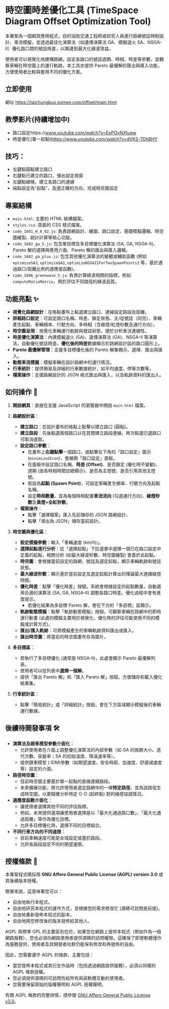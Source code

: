 # 時空圖時差優化工具 (TimeSpace Diagram Offset Optimization Tool)

本專案為一個網頁應用程式，目的協助交通工程師或研究人員進行路網號誌時制設計、車流模擬，並透過最佳化演算法（如遺傳演算法 GA、模擬退火 SA、NSGA-II）優化路口間的號誌時差，以期達到最大化綠波效益。

使用者可以視覺化地建構路網，設定各路口的號誌週期、時相、時差等參數，並觀察車輛在時空圖上的運行軌跡。本工具亦提供 Pareto 最優解的匯出與匯入功能，方便使用者比較與套用不同的優化方案。

## 立即使用
網址 https://taichungbus.somee.com/offset/main.html

## 教學影片(持續增加中)
-  路口設定https://www.youtube.com/watch?v=EePOvNXtuew
-  時差優化(單一起點)https://www.youtube.com/watch?v=dVKS-7DhBHY

## 技巧：
-   左鍵點圓點建立路口
-   右鍵點已建立的路口，彈出設定視窗
-   左鍵點線條，建立各路口的連線
-   端點設定為"起點"，及選正確的方向，完成時空圖設定

## 專案結構

-   `main.html`: 主要的 HTML 結構檔案。
-   `styles.css`: 頁面的 CSS 樣式檔案。
-   `code_1601_H_8_02.js`: 負責路網設計、繪圖、路口設定、基礎模擬邏輯、時空圖繪製、統計計算等核心功能。
-   `code_1602_ga_5.js`: 包含單目標及多目標優化演算法 (SA, GA, NSGA-II)、Pareto 解的選擇與應用介面、Pareto 解的匯出與匯入邏輯。
-   `code_1602_ga_plus.js`: 包含其他優化演算法的變體或輔助函數 (例如 `optimizeSA3`, `optimizeGA3`, `optimizeNSGAIIForTwoSpawnPoints3` 等，基於通過路口/距離比例的適應度函數)。
-   `code_1606_greenwave_5.js`: 負責計算綠波相關的指標，例如 `computeRatioMatrix`，用於評估不同路徑的綠波品質。

## 功能亮點 ✨

* **視覺化路網設計**：在格點畫布上點選建立路口、連線設定路段及距離。
* **詳細路口設定**：可設定路口名稱、時差、鎖定狀態、主/從號誌（同亮）、車輛產生起點、車輛頻率、行駛方向、多時相（含綠燈/紅燈秒數及通行方向）。
* **時空圖呈現**：視覺化車輛運行軌跡與號誌狀態，便於分析車流連續性。
* **時差優化演算法**：內建模擬退火 (SA)、遺傳演算法 (GA)、NSGA-II 等演算法，自動優化號誌時差。**優化後的時差**數據顯示於路網設計區的路口圓形上。
* **Pareto 最優解管理**：支援多目標優化後的 Pareto 解集顯示、選擇、匯出與匯入。
* **動態車流模擬**：模擬車輛在設計路網中的運行情況。
* **行車統計**：提供簡易及詳細的行車數據統計，如平均速度、停等次數等。
* **檔案操作**：支援路網設計的 JSON 格式匯出與匯入，以及軌跡資料的匯出入。

## 如何操作 🚀

1.  **開啟網頁**：直接在支援 JavaScript 的瀏覽器中開啟 `main.html` 檔案。

2.  **路網設計區**：
    * **建立路口**：在設計畫布的格點上點擊以建立路口 (圓點)。
    * **建立路段**：先後點選兩個路口以在其間建立路段連線。再次點選已選路口可取消選取。
    * **設定路口參數**：
        * 在畫布上**右鍵點擊**一個路口，或點擊左下角的「路口設定」圖示 (`minimizedIcon`)，會展開「路口設定」面板。
        * 在面板中設定路口名稱、**時差 (Offset)**、是否鎖定 (優化時不變動)、週期 (由各時相時間加總顯示)、是否為主燈號、是否引用其他主燈號。
        * 若設為**起點 (Spawn Point)**，可設定車輛產生頻率、行駛方向及起點名稱。
        * 設定**時相數量**，並為每個時相配置**車流流向** (勾選通行方向)、**綠燈秒數**及**黃燈+全紅秒數**。
    * **檔案操作**：
        * 點擊「選擇檔案」匯入先前儲存的 JSON 路網設計。
        * 點擊「導出為 JSON」儲存當前設計。

3.  **時空圖與優化區**：
    * **設定模擬參數**：輸入「車輛速度 (km/h)」。
    * **選擇起點進行分析**：從「選擇起點」下拉選單中選擇一個已在路口設定中定義的起點，相關分析 (如最大綠波秒數、時空圖繪製) 會基於此起點。
    * **時空圖**：會根據當前設定的路網、號誌及選定起點，顯示車輛軌跡和號誌狀態。
    * **最大綠波秒數**：顯示基於當前設定及選定起點計算出的理論最大連續綠燈時間。
    * **優化時差**：點擊「優化時差」按鈕。系統會根據設定的起點數量，自動選用合適的演算法 (SA, GA, NSGA-II) 調整各路口時差。優化過程中會有進度提示。
        * 若優化結果為多目標 Pareto 解，會在下方的「多目標」區顯示。
    * **軌跡動態模擬**：點擊「軌跡動態模擬」按鈕，可觀察車輛在路網中的即時運行動畫 (此處的模擬主要用於視覺化，優化時的評估可能使用不同的模擬或計算方式)。
    * **匯出/匯入軌跡**：可將模擬產生的車輛軌跡資料匯出或匯入。
    * **匯出時空圖**：將當前的時空圖畫布存為圖片。

4.  **多目標區**：
    * 若執行了多目標優化 (通常是 NSGA-II)，此處會顯示 Pareto 最優解列表。
    * 使用者可以從列表中**選擇一個解**。
    * 提供「匯出 Pareto 解」和「匯入 Pareto 解」按鈕，方便儲存和載入優化結果集。

5.  **行車統計區**：
    * 點擊「簡易統計」或「詳細統計」按鈕，會在下方區域顯示模擬後的車輛運行數據。

## 後續待開發事項 🛠️

* **演算法及跟車模型參數介面化**：
    * 允許使用者在介面上調整優化演算法的內部參數（如 GA 的族群大小、迭代次數、突變率；SA 的初始溫度、降溫速率等）。
    * 提供跟車模型 ( IDM)參數（如期望速度、安全時距、加速度、舒適減速度等）設定的介面。
* **路徑時空圖**：
    * 目前時空圖主要基於單一起點的直線連續路段。
    * 未來擴展功能，將允許使用者選定路網中的一條**特定路徑**，並為該路徑生成時空圖，以更精確分析特定 O-D (起終點) 對的綠燈協調情況。
* **適應度函數介面化**：
    * 讓使用者選擇其他不同的評估指標。
    * 例如，未來提供選項讓使用者選擇是以「最大化通過路口數」、「最大化通過距離」等作為優化目標。
    * 允許多目標優化時，選擇不同的目標組合。
* **不同行車方向的不同速限**：
    * 目前車輛速度可能是全域設定或基於路段。
    * 允許各路段設定不同的期望速限。

## 授權條款 📜

本專案程式碼採用 **GNU Affero General Public License (AGPL) version 3.0** 或其後續版本授權。

簡單來說，這意味著您可以：
* 自由地執行本程式。
* 自由地研究本程式的運作方式，並根據您的需求修改它 (源碼可訪問是前提)。
* 自由地重新發佈本程式的副本。
* 自由地將您修改後的版本發佈給其他人。

AGPL 與標準 GPL 的主要區別在於，如果您在網路上提供本程式（例如作為一個網路服務），您也必須向網路使用者提供源碼的訪問權限。這確保了即使軟體僅作為服務提供，使用者及其開發者社群仍能保有修改和再發佈的自由。

因此，您需要遵守 AGPL 的條款，主要包括：
* 當您發佈本程式或其衍生作品時（包括透過網路提供服務），必須以同樣的 AGPL 條款授權。
* 您必須提供源碼的可訪問性給所有與該軟體互動的使用者。
* 您需要保留原始的版權聲明和 AGPL 授權聲明。

有關 AGPL 條款的完整詳情，請參閱 [GNU Affero General Public License v3.0](https://www.gnu.org/licenses/agpl-3.0.html)。
